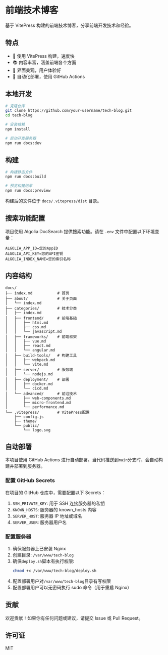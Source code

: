 # 前端技术博客

基于 VitePress 构建的前端技术博客，分享前端开发技术和经验。

## 特点

- 🚀 使用 VitePress 构建，速度快
- 📚 内容丰富，涵盖前端各个方面
- 🎨 界面美观，用户体验好
- 🔄 自动化部署，使用 GitHub Actions

## 本地开发

```bash
# 克隆仓库
git clone https://github.com/your-username/tech-blog.git
cd tech-blog

# 安装依赖
npm install

# 启动开发服务器
npm run docs:dev
```

## 构建

```bash
# 构建静态文件
npm run docs:build

# 预览构建结果
npm run docs:preview
```

构建后的文件位于 `docs/.vitepress/dist` 目录。

## 搜索功能配置

项目使用 Algolia DocSearch 提供搜索功能。请在 `.env` 文件中配置以下环境变量：

```
ALGOLIA_APP_ID=您的AppID
ALGOLIA_API_KEY=您的API密钥
ALGOLIA_INDEX_NAME=您的索引名称
```

## 内容结构

```
docs/
├── index.md           # 首页
├── about/             # 关于页面
│   └── index.md
├── categories/        # 技术分类
│   ├── index.md
│   ├── frontend/      # 前端基础
│   │   ├── html.md
│   │   ├── css.md
│   │   └── javascript.md
│   ├── frameworks/    # 前端框架
│   │   ├── vue.md
│   │   ├── react.md
│   │   └── angular.md
│   ├── build-tools/   # 构建工具
│   │   ├── webpack.md
│   │   └── vite.md
│   ├── server/        # 服务端
│   │   └── nodejs.md
│   ├── deployment/    # 部署
│   │   ├── docker.md
│   │   └── cicd.md
│   └── advanced/      # 前沿技术
│       ├── web-components.md
│       ├── micro-frontend.md
│       └── performance.md
└── .vitepress/        # VitePress配置
    ├── config.js
    ├── theme/
    └── public/
        └── logo.svg
```

## 自动部署

本项目使用 GitHub Actions 进行自动部署。当代码推送到`main`分支时，会自动构建并部署到服务器。

### 配置 GitHub Secrets

在项目的 GitHub 仓库中，需要配置以下 Secrets：

1. `SSH_PRIVATE_KEY`: 用于 SSH 连接服务器的私钥
2. `KNOWN_HOSTS`: 服务器的 known_hosts 内容
3. `SERVER_HOST`: 服务器 IP 地址或域名
4. `SERVER_USER`: 服务器用户名

### 配置服务器

1. 确保服务器上已安装 Nginx
2. 创建目录: `/var/www/tech-blog`
3. 确保`deploy.sh`脚本有执行权限:
   ```bash
   chmod +x /var/www/tech-blog/deploy.sh
   ```
4. 配置部署用户对`/var/www/tech-blog`目录有写权限
5. 配置部署用户可以无密码执行 sudo 命令（用于重启 Nginx）

## 贡献

欢迎贡献！如果你有任何问题或建议，请提交 Issue 或 Pull Request。

## 许可证

MIT

```

```
